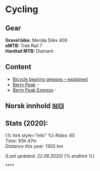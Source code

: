 # Cycling

## Gear

**Gravel bike:** Merida Silex 400  
**eMTB:** Trek Rail 7  
**Hardtail MTB:** Diamant

## Content

* [Bicycle bearing greases – explained](https://bike.bikegremlin.com/1985/bicycle-bearing-grease-explained/#7)
* [Berm Peak](https://www.youtube.com/channel/UCu8YylsPiu9XfaQC74Hr_Gw) - 
* [Berm Peak Express](https://www.youtube.com/channel/UCOpP5PqrzODWpFU961acUbg/videos) - 

## Norsk innhold 🇳🇴 

## Stats \(2020\):

{% hint style="info" %}
_Rides_: 65  
_Time_: 93h 47m  
_Distance this year_: 1302 km

_\(Last updated: 22.08.2020\)_
{% endhint %}

\*\*\*\*

